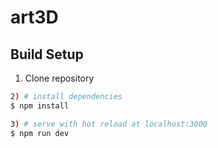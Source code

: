 # art3D

## Build Setup
1) Clone repository

```bash
2) # install dependencies
$ npm install

3) # serve with hot reload at localhost:3000
$ npm run dev

